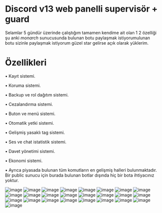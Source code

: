 # Discord v13 web panelli supervisör + guard
Selamlar 5 gündür üzerinde çalıştığım tamamen kendime ait olan 1 2 özelliği şu anki *monarch* sunucusunda bulunan botu paylaşmak istiyorumulunan botu sizinle paylaşmak istiyorum güzel star gelirse açık olarak yüklerim.
# Özellikleri
• Kayıt sistemi.

• Koruma sistemi.

• Backup ve rol dağıtım sistemi.

• Cezalandırma sistemi.

• Buton ve menü sistemi.

• Otomatik yetki sistemi.

• Gelişmiş yasaklı tag sistemi.

• Ses ve chat istatistik sistemi.

• Davet yönetimi sistemi.

• Ekonomi sistemi.

• Ayrıca piyasada bulunan tüm komutların en gelişmiş halleri bulunmaktadır. Bir public sunucu için burada bulunan botlar dışında hiç bir bota ihtiyacınız yoktur.

![image](https://cdn.discordapp.com/attachments/988047889857142814/1001168115360596018/Ekran_Alnts1.PNG)
![image](https://cdn.discordapp.com/attachments/988047889857142814/1001168116547584090/Ekran_Alnts4.PNG)
![image](https://cdn.discordapp.com/attachments/988047889857142814/1001168116182691880/Ekran_Alnts3.PNG)
![image](https://cdn.discordapp.com/attachments/988047889857142814/1001168115691954246/Ekran_Alnts2.PNG)
![image](https://cdn.discordapp.com/attachments/988047889857142814/1001168116925079722/Ekran_Alnts5.PNG)
![image](https://cdn.discordapp.com/attachments/988047889857142814/1001168117323534356/Ekran_Alnts6.PNG)
![image](https://cdn.discordapp.com/attachments/988047889857142814/1001168117675868230/Ekran_Alnts7.PNG)
![image](https://cdn.discordapp.com/attachments/988047889857142814/1001168117982048347/Ekran_Alnts8.PNG)
![image](https://cdn.discordapp.com/attachments/988047889857142814/1001168118292418570/Ekran_Alnts9.PNG)
![image](https://cdn.discordapp.com/attachments/988047889857142814/1001168118682493059/Ekran_Alnts10.PNG)
![image](https://cdn.discordapp.com/attachments/970269702909734952/1001172017510355024/Ekran_Alnts5.PNG)
![image](https://cdn.discordapp.com/attachments/970269702909734952/1001172017824935956/Ekran_Alnts.PNG)
![image](https://cdn.discordapp.com/attachments/970269702909734952/1001172018181459968/Ekran_Alnts2.PNG)
![image](https://cdn.discordapp.com/attachments/970269702909734952/1001172018621853796/Ekran_Alnts3.PNG)
![image](https://cdn.discordapp.com/attachments/970269702909734952/1001172018974179489/Ekran_Alnts4.PNG)
![image](https://cdn.discordapp.com/attachments/988047889857142814/1001173219845349466/Ekran_Alnts.PNG)
![image](https://cdn.discordapp.com/attachments/988047889857142814/1001173220155719811/Ekran_Alnts1.PNG)
![image](https://cdn.discordapp.com/attachments/988047889857142814/1001173220508057610/Ekran_Alnts2.PNG)
![image](https://cdn.discordapp.com/attachments/988047889857142814/1001173220822626374/Ekran_Alnts3.PNG)
![image](https://cdn.discordapp.com/attachments/988047889857142814/1001173221107826688/Ekran_Alnts4.PNG)
![image](https://cdn.discordapp.com/attachments/988047889857142814/1001475098504609883/Ekran_Alnts.PNG)
![image](https://cdn.discordapp.com/attachments/988047889857142814/1001475098840150086/Ekran_Alnts1.PNG)
![image](https://cdn.discordapp.com/attachments/988047889857142814/1001475099142144020/Ekran_Alnts3.PNG)
![image](https://cdn.discordapp.com/attachments/988047889857142814/1001479445925867590/setup1.PNG)
![image](https://cdn.discordapp.com/attachments/988047889857142814/1001479446261399602/setup2.PNG)




      
